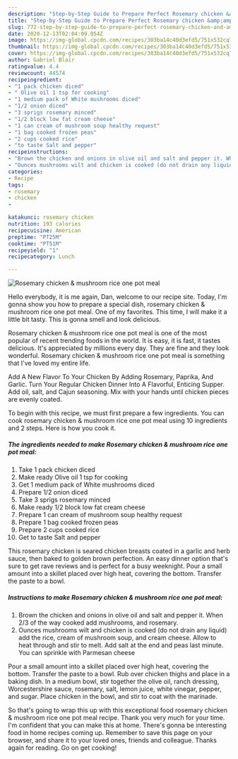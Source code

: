 ```yaml
---
description: "Step-by-Step Guide to Prepare Perfect Rosemary chicken &amp;amp; mushroom rice one pot meal"
title: "Step-by-Step Guide to Prepare Perfect Rosemary chicken &amp;amp; mushroom rice one pot meal"
slug: 772-step-by-step-guide-to-prepare-perfect-rosemary-chicken-and-amp-mushroom-rice-one-pot-meal
date: 2020-12-13T02:04:09.054Z
image: https://img-global.cpcdn.com/recipes/303ba14c40d3efd5/751x532cq70/rosemary-chicken-mushroom-rice-one-pot-meal-recipe-main-photo.jpg
thumbnail: https://img-global.cpcdn.com/recipes/303ba14c40d3efd5/751x532cq70/rosemary-chicken-mushroom-rice-one-pot-meal-recipe-main-photo.jpg
cover: https://img-global.cpcdn.com/recipes/303ba14c40d3efd5/751x532cq70/rosemary-chicken-mushroom-rice-one-pot-meal-recipe-main-photo.jpg
author: Gabriel Blair
ratingvalue: 4.4
reviewcount: 44574
recipeingredient:
- "1 pack chicken diced"
- " Olive oil 1 tsp for cooking"
- "1 medium pack of White mushrooms diced"
- "1/2 onion diced"
- "3 sprigs rosemary minced"
- "1/2 block low fat cream cheese"
- "1 can cream of mushroom soup healthy request"
- "1 bag cooked frozen peas"
- "2 cups cooked rice"
- "to taste Salt and pepper"
recipeinstructions:
- "Brown the chicken and onions in olive oil and salt and pepper it. When 2/3 of the way cooked add mushrooms, and rosemary."
- "Ounces mushrooms wilt and chicken is cooked (do not drain any liquid) add the rice, cream of mushroom soup, and cream cheese. Allow to heat through and stir to melt. Add salt at the end and peas last minute. You can sprinkle with Parmesan cheese"
categories:
- Recipe
tags:
- rosemary
- chicken
- 

katakunci: rosemary chicken  
nutrition: 193 calories
recipecuisine: American
preptime: "PT25M"
cooktime: "PT51M"
recipeyield: "1"
recipecategory: Lunch

---
```



![Rosemary chicken &amp; mushroom rice one pot meal](https://img-global.cpcdn.com/recipes/303ba14c40d3efd5/751x532cq70/rosemary-chicken-mushroom-rice-one-pot-meal-recipe-main-photo.jpg)

Hello everybody, it is me again, Dan, welcome to our recipe site. Today, I'm gonna show you how to prepare a special dish, rosemary chicken &amp; mushroom rice one pot meal. One of my favorites. This time, I will make it a little bit tasty. This is gonna smell and look delicious.

Rosemary chicken &amp; mushroom rice one pot meal is one of the most popular of recent trending foods in the world. It is easy, it is fast, it tastes delicious. It's appreciated by millions every day. They are fine and they look wonderful. Rosemary chicken &amp; mushroom rice one pot meal is something that I've loved my entire life.

Add A New Flavor To Your Chicken By Adding Rosemary, Paprika, And Garlic. Turn Your Regular Chicken Dinner Into A Flavorful, Enticing Supper. Add oil, salt, and Cajun seasoning. Mix with your hands until chicken pieces are evenly coated.


To begin with this recipe, we must first prepare a few ingredients. You can cook rosemary chicken &amp; mushroom rice one pot meal using 10 ingredients and 2 steps. Here is how you cook it.

<!--inarticleads1-->

##### The ingredients needed to make Rosemary chicken &amp; mushroom rice one pot meal:

1. Take 1 pack chicken diced
1. Make ready  Olive oil 1 tsp for cooking
1. Get 1 medium pack of White mushrooms diced
1. Prepare 1/2 onion diced
1. Take 3 sprigs rosemary minced
1. Make ready 1/2 block low fat cream cheese
1. Prepare 1 can cream of mushroom soup healthy request
1. Prepare 1 bag cooked frozen peas
1. Prepare 2 cups cooked rice
1. Get to taste Salt and pepper


This rosemary chicken is seared chicken breasts coated in a garlic and herb sauce, then baked to golden brown perfection. An easy dinner option that&#39;s sure to get rave reviews and is perfect for a busy weeknight. Pour a small amount into a skillet placed over high heat, covering the bottom. Transfer the paste to a bowl. 

<!--inarticleads2-->

##### Instructions to make Rosemary chicken &amp; mushroom rice one pot meal:

1. Brown the chicken and onions in olive oil and salt and pepper it. When 2/3 of the way cooked add mushrooms, and rosemary.
1. Ounces mushrooms wilt and chicken is cooked (do not drain any liquid) add the rice, cream of mushroom soup, and cream cheese. Allow to heat through and stir to melt. Add salt at the end and peas last minute. You can sprinkle with Parmesan cheese


Pour a small amount into a skillet placed over high heat, covering the bottom. Transfer the paste to a bowl. Rub over chicken thighs and place in a baking dish. In a medium bowl, stir together the olive oil, ranch dressing, Worcestershire sauce, rosemary, salt, lemon juice, white vinegar, pepper, and sugar. Place chicken in the bowl, and stir to coat with the marinade. 

So that's going to wrap this up with this exceptional food rosemary chicken &amp; mushroom rice one pot meal recipe. Thank you very much for your time. I'm confident that you can make this at home. There's gonna be interesting food in home recipes coming up. Remember to save this page on your browser, and share it to your loved ones, friends and colleague. Thanks again for reading. Go on get cooking!
